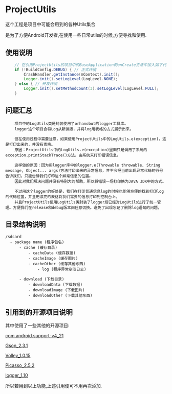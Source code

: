 # ProjectUtils

这个工程是项目中可能会用到的各种Utils集合

是为了方便Android开发者,在使用一些日常utils的时候,方便寻找和使用.

## 使用说明
```java
    // 在引用ProjectUtils的项目中的BaseApplication的onCreate方法中加入如下代码
    if (!BuildConfig.DEBUG) { // 正式环境
        CrashHandler.getInstance(mContext).init();
        Logger.init().setLogLevel(LogLevel.NONE);
    } else { // 开发环境
        Logger.init().setMethodCount(3).setLogLevel(LogLevel.FULL);
    }

```

## 问题汇总
```
    项目中的LogUtils类是封装使用了orhanobut的logger工具库。
    logger这个项目会将Log从新排版，并将log用表格的方式展示出来。

    但在使用过程中需要注意，如果使用ProjectUtils中的LogUtils.e(exception)，这是打印出来的，并没有表格。
    原因：ProjectUtils中的LogUtils.e(exception)里面只是调用了系统的exception.printStackTrace()方法，由系统来打印错误信息。

    这样做的原因：因为用logger库中的logger.e(Throwable throwable, String message, Object... args)方法打印出来的异常信息，并不会把当前出现异常代码的行号告诉我们，只能告诉我们打印这个异常信息的位置。
    因此对我们解决问题并没有特别大的帮助，所以将错误一场打印换为JAVA JDK中的方式。

    不过用这个logger的好处是，我们在打印普通信息log的时候也能够方便的找到打印log的代码位置，并且用漂亮的表格将我们需要的信息打印到控制台上。
    并且ProjectUtils使用LogUtils类封装了logger后已经对LogUtils进行了统一管理。方便我们在release和debug版本间任意切换。避免了出现忘记了删除log语句的问题。
```

## 目录结构说明
```
/sdcard
  - package name (程序包名)
      - cache (缓存目录)
          - cacheData (缓存数据)
          - cacheImage (缓存图片)
          - cacheOther (缓存其他东西)
              - log (程序异常崩溃日志)

      - download (下载目录)
          - downloadData (下载数据)
          - downloadImage (下载图片)
          - downloadOther (下载其他东西)
```

## 引用到的开源项目说明

其中使用了一些其他的开源项目:

[com.android.support-v4_21](https://developer.android.com/tools/support-library/features.html "com.android.support:support-v4:21.0.0")

[Gson_2.3.1](https://code.google.com/p/google-gson/ "com.google.code.gson:gson:2.3.1")

[Volley_1.0.15](https://developer.android.com/training/volley/index.html "com.mcxiaoke.volley:library:1.0.15")

[Picasso_2.5.2](http://square.github.io/picasso/ "com.squareup.picasso:picasso:2.5.2")

[logger_1.10](https://github.com/orhanobut/logger "com.orhanobut:logger:1.10")

所以若用到以上功能,上述引用便可不用再次添加.